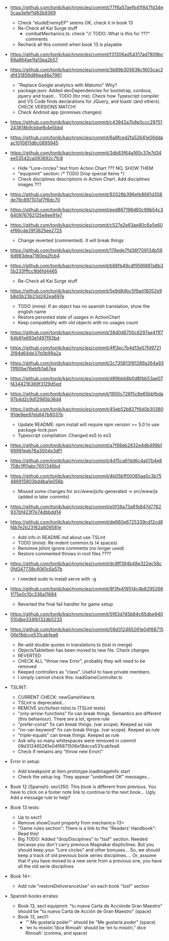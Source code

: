 * https://github.com/tonib/kaichronicles/commit/77f6a57aefb41f847fd34e5caa3efef1d82b9369
    - Check "eludeEnemyEP" seems OK, check it in book 13
    - Re-Check all Kai Surge stuff
        * combatMechanics.ts: check "// TODO: What is this for ???" comments
    - Recheck all this commit when book 13 is playable

* https://github.com/tonib/kaichronicles/commit/f31306ad54317ad7809bc69a864ae1fa13ea2b57
    
* https://github.com/tonib/kaichronicles/commit/3b89b305636c1603cac2df431856d86ea46e7961
    - "Replace Google analytics with Matomo" Why?
    - package.json: Added devDependencies for bootstrap, cordova, jquery and toastr... TODO (for me): Check how Typescript compiler
      and VS Code finds declarations for JQuery, and toastr (and others). CHECK VERSIONS MATCH!
    - Check Android app (promises changes)

* https://github.com/tonib/kaichronicles/commit/c43942a7b8e0ccc29751243818b9cbbefb4e5bbd

* https://github.com/tonib/kaichronicles/commit/6a8fced2fa52641e06ddaac1010811d6c0895945

* https://github.com/tonib/kaichronicles/commit/3db83f64a160c37e7d34ee53542ca093692c7fc8
    - Hide "Lore-circles" text from Action Chart ??? NO, SHOW THEM
    - "equipmnt" section: /* TODO Drop special items */
    - Check disciplines descriptions in Action Chart. Add disciplines images ???

* https://github.com/tonib/kaichronicles/commit/92026b396efe8661d356de79c897107af7f6dc70

* https://github.com/tonib/kaichronicles/commit/eed867198d60c99b54c3640976762125e8ee91e7

* https://github.com/tonib/kaichronicles/commit/c527e2e63ae80c6a5e60ef66cde29f3825ee2725
    - Change reverted (commented). It will break things

* https://github.com/tonib/kaichronicles/commit/178ede7fd36f709134b596d983dea7160ea2fcb4

* https://github.com/tonib/kaichronicles/commit/b66fb49cdf956f497a8b35b233fffcc9b6fd4465
    - Re-Check all Kai Surge stuff
    
* https://github.com/tonib/kaichronicles/commit/5e9d84bc5f9ad18052e9b8d3b23b23d262ea697e
    - TODO (mine): If an object has no spanish translation, show the english name
    - Restore persisted state of usages in ActionChart
    - Keep compatibility with old objects with no usages count

* https://github.com/tonib/kaichronicles/commit/38d0d6700c6297ae411f764b91e693e1497f93bd

* https://github.com/tonib/kaichronicles/commit/4ff3ec7b4d13e57fd97212f84d64de37b0b99a2a
    
* https://github.com/tonib/kaichronicles/commit/2c735813f81289a264a9311f90be76ebfb1a67ea

* https://github.com/tonib/kaichronicles/commit/d89bbb8b0d8fbb53ae07f4344216369f3129d5ed

* https://github.com/tonib/kaichronicles/commit/1900c726f5c8e65bbfbda97b4d2c9d12985b36d4

* https://github.com/tonib/kaichronicles/commit/45eb52b827f6d0b3038091de9ee97eb847b8037b
    - Update README: npm install will require npm version >= 5.0 to use package-lock.json
    - Typescript compilation: Changed es5 to es3
    
* https://github.com/tonib/kaichronicles/commit/a7f98eb2832e4db499b169991eeb76a3004e3df1

* https://github.com/tonib/kaichronicles/commit/4d15ca61dd6c4a07b4e8708c1ff0abc7651346bd

* https://github.com/tonib/kaichronicles/commit/4b05bff00065aa5c3b75486915803bd4ba1e056b
    - Missed some changes for src/www/js/ts-generated -> src/www/js (added in later commits)

* https://github.com/tonib/kaichronicles/commit/e0f38a73a81b847d7762937bf423f7e74dbbdd14


* https://github.com/tonib/kaichronicles/commit/de660e6725339cd12cd8f4b7e2b23162a809581e
    - Add info in README.md about use TSLint
    - TODO (mine): Re-indent common.ts (4 spaces)
    - Renomve jshint ignore comments (no longer used)
    - Restore commented throws in root files ????

* https://github.com/tonib/kaichronicles/commit/dc8ff394b48e322ec58c0fd347738c4061c6a57b
    - I needed sudo to install serve with -g

* https://github.com/tonib/kaichronicles/commit/9f3fe419514c4b82952661f75e0c10c336a11684
    - Reverted the final fail handler for game setup

* https://github.com/tonib/kaichronicles/commit/5f83d745b84c65dbe940510dbe334fb132db5233
    
* https://github.com/tonib/kaichronicles/commit/09d312465261e04f6871506e18dcce531cab1ea6
    - Re-add double quotes in translations.ts (lost in merge)
    - ObjectsTableItem has been moved to new file. Check changes
    - REVERTED
    - CHECK ALL "throw new Error", probably they will need to be removed
    - Keeped controllers as "class". Useful to have private members
    - I simply cannot check this: loadGameController.ts


* TSLINT:
    - CURRENT CHECK: newGameView.ts
    - TSLint is deprecated...
    - REMOVE src/ts/test-tslist.ts (TSLint tests)
    - "only-arrow-functions" fix can break things. Semantics are different (this behaviour). There are a lot, ignore rule
    - "prefer-const" fix can break things. (var scope). Keeped as rule
    - "no-var-keyword" fix can break things. (var scope). Keeped as rule
    - "triple-equals" can break things. Keeped as rule
    - Ask why so many whitespaces were removed in commit 09d312465261e04f6871506e18dcce531cab1ea6
    - Check if remains any "throw new Error("

* Error in setup:
    - Add breakpoint at Item.prototype.loadImageInfo start
    - Check the setup log. They appear "undefined OK" messages...

* Book 12 (Spanish):
    sect350: This book is different from previous. You have to click on a footer note link to continue to the next book...
    Ugly. Add a message rule to help?

* Book 13 tests:
    - Up to sect1
    - Remove showCount property from mechanics-13+
    - "Game rules section": There is a link to the "Readers’ Handbook": Read this!
    - Big TODO: Added "dropDisciplines" to "tssf" section. Needed because you don't carry previous Magnakai displiclines.
      But you should keep your "Lore circles" and other bonuses... So, we should keep a track of old previous book series
      disciplines.... Or, assume that if you have moved to a new serie from a previous one, you have all the old serie 
      disciplines

* Book 14+:
    - Add rule "restoreDeliveranceUse" on each book "tssf" section

* Spanish books erratas:
    - Book 13, sect equipmnt: "tu nueva Carta de Acciónde Gran Maestro" should be "tu nueva Carta de Acción de Gran Maestro" (space)
    - Book 13, sect1: 
        * '" Me gustaría poder"' should be "Me gustaría poder" (space)
        * 'en tu misión.”dice Rimoah' should be 'en tu misión,” dice Rimoah' (comma, and space)